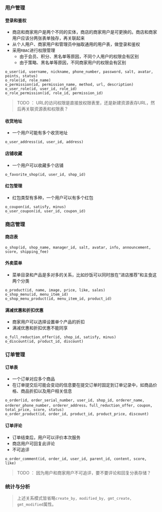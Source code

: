 ### 用户管理
#### 登录和鉴权
- 商店和商家用户是两个不同的实体，商店的商家用户是可更换的。商店和商家用户应该分两张表单独存，再关联起来
- 从个人用户、商家用户和管理员中抽取通用的用户表，做登录和鉴权
- 采用`RBAC`进行权限管理
	- 由于会员、积分、黑名单等原因，不同个人用户的权限会有区别
	- 由于策略、黑名单等原因，不同商家用户的权限会有区别
```
o_user(id, username, nickname, phone_number, password, salt, avatar, points, status)
o_role(id, role_name)
o_permission(id, permission_name, method, url, description)
o_user_role(id, user_id, role_id)
o_role_permission(id, role_id, permission_id)
```
> TODO ： URL的访问权限是直接放权限表里，还是新建资源表存URL，然后再关联资源表和权限表？
#### 收货地址
- 一个用户可能有多个收货地址
```
o_user_address(id, user_id, address)
```
#### 店铺收藏
- 一个用户可以收藏多个店铺
```
o_favorite_shop(id, user_id, shop_id)
```
#### 红包管理
- 红包类型有多种，一个用户可以有多个红包
```
o_coupon(id, satisfy, minus)
o_user_coupon(id, user_id, coupon_id)
```
### 商店管理
#### 商店表
```
o_shop(id, shop_name, manager_id, salt, avatar, info, announcement, score, shipping_fee)
```
#### 外卖菜单
- 菜单目录和产品是多对多的关系，比如炒饭可以同时放在“进店推荐”和主食这两个分类
```
o_product(id, name, image, price, like, sales)
o_shop_menu(id, menu_item_id)
o_shop_menu_product(id, menu_item_id, product_id)
```
#### 满减优惠和折扣优惠
- 商家用户可以选择设置单个产品的折扣
- 满减优惠和折扣优惠不能同享
```
o_full_reduction_offer(id, shop_id, satisfy, minus)
o_discount(id, product_id, discount)
```
### 订单管理

#### 订单表
- 一个订单对应多个商品
- 在订单提交后可能会变动的信息要在提交订单时固定到订单记录中，如商品价格、商品折扣以及用户相关信息
```
o_order(id, order_serial_number, user_id, shop_id, orderer_name, orderer_phone_number, orderer_address，full_reduction_offer, coupon, total_price, score, status)
o_order_product(id, order_id, product_id, product_price, discount)
```
#### 订单评论
- 订单结束后，用户可以评价本次服务
- 商店用户可回复此评论
- 不可追评
```
o_order_comment(id, order_id, user_id, parent_id, content, score, like)
```
> TODO ： 因为用户和商家用户不可追评，要不要评论和回复分表存储？
### 统计与分析
> 上述关系模式皆省略`create_by, modified_by, gmt_create, gmt_modified`属性。

<!--stackedit_data:
eyJoaXN0b3J5IjpbLTE5MDMzMjU2NDksLTE2NzY5ODA4NTUsLT
E1MTQ4MDU2MjMsLTEyMjMwMDk2NTIsMTEwNzY1MzA5MywtMjA3
MTg3Mzc0Niw5MTg5MTMxMzUsLTExNzYzNTExMjUsLTk2NDUwMD
k4NCwxNTQzOTQ3MjE1LC0xMDkzOTUxMzgxLDE3MDMwNjkyNTMs
MTU4NTM4ODcwOCwzNjMyMDg0OCwtMTUxMzc1Nzg1NCwtMTAxOT
gwMzM0NSwxMjYwNjI1MjkwLC0xMDY5MzY2OTg3LC0xNTQ1NTY4
MDIzLDE2NjIwNzkyOTFdfQ==
-->